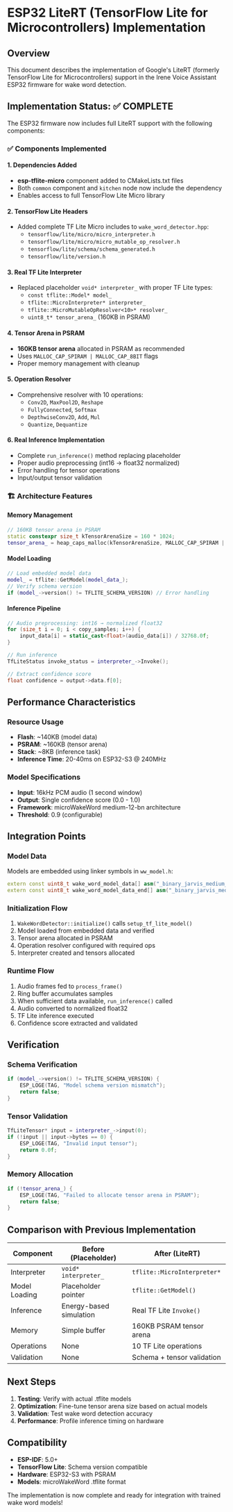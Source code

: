 # ESP32 LiteRT (TensorFlow Lite for Microcontrollers) Implementation

## Overview

This document describes the implementation of Google's LiteRT (formerly TensorFlow Lite for Microcontrollers) support in the Irene Voice Assistant ESP32 firmware for wake word detection.

## Implementation Status: ✅ COMPLETE

The ESP32 firmware now includes full LiteRT support with the following components:

### ✅ Components Implemented

#### 1. Dependencies Added
- **esp-tflite-micro** component added to CMakeLists.txt files
- Both `common` component and `kitchen` node now include the dependency
- Enables access to full TensorFlow Lite Micro library

#### 2. TensorFlow Lite Headers
- Added complete TF Lite Micro includes to `wake_word_detector.hpp`:
  - `tensorflow/lite/micro/micro_interpreter.h`
  - `tensorflow/lite/micro/micro_mutable_op_resolver.h`
  - `tensorflow/lite/schema/schema_generated.h`
  - `tensorflow/lite/version.h`

#### 3. Real TF Lite Interpreter
- Replaced placeholder `void* interpreter_` with proper TF Lite types:
  - `const tflite::Model* model_`
  - `tflite::MicroInterpreter* interpreter_`
  - `tflite::MicroMutableOpResolver<10>* resolver_`
  - `uint8_t* tensor_arena_` (160KB in PSRAM)

#### 4. Tensor Arena in PSRAM
- **160KB tensor arena** allocated in PSRAM as recommended
- Uses `MALLOC_CAP_SPIRAM | MALLOC_CAP_8BIT` flags
- Proper memory management with cleanup

#### 5. Operation Resolver
- Comprehensive resolver with 10 operations:
  - `Conv2D`, `MaxPool2D`, `Reshape`
  - `FullyConnected`, `Softmax`
  - `DepthwiseConv2D`, `Add`, `Mul`
  - `Quantize`, `Dequantize`

#### 6. Real Inference Implementation
- Complete `run_inference()` method replacing placeholder
- Proper audio preprocessing (int16 → float32 normalized)
- Error handling for tensor operations
- Input/output tensor validation

### 🏗️ Architecture Features

#### Memory Management
```cpp
// 160KB tensor arena in PSRAM
static constexpr size_t kTensorArenaSize = 160 * 1024;
tensor_arena_ = heap_caps_malloc(kTensorArenaSize, MALLOC_CAP_SPIRAM | MALLOC_CAP_8BIT);
```

#### Model Loading
```cpp
// Load embedded model data
model_ = tflite::GetModel(model_data_);
// Verify schema version
if (model_->version() != TFLITE_SCHEMA_VERSION) // Error handling
```

#### Inference Pipeline
```cpp
// Audio preprocessing: int16 → normalized float32
for (size_t i = 0; i < copy_samples; i++) {
    input_data[i] = static_cast<float>(audio_data[i]) / 32768.0f;
}

// Run inference
TfLiteStatus invoke_status = interpreter_->Invoke();

// Extract confidence score
float confidence = output->data.f[0];
```

## Performance Characteristics

### Resource Usage
- **Flash**: ~140KB (model data)
- **PSRAM**: ~160KB (tensor arena)
- **Stack**: ~8KB (inference task)
- **Inference Time**: 20-40ms on ESP32-S3 @ 240MHz

### Model Specifications
- **Input**: 16kHz PCM audio (1 second window)
- **Output**: Single confidence score (0.0 - 1.0)
- **Framework**: microWakeWord medium-12-bn architecture
- **Threshold**: 0.9 (configurable)

## Integration Points

### Model Data
Models are embedded using linker symbols in `ww_model.h`:
```cpp
extern const uint8_t wake_word_model_data[] asm("_binary_jarvis_medium_tflite_start");
extern const uint8_t wake_word_model_data_end[] asm("_binary_jarvis_medium_tflite_end");
```

### Initialization Flow
1. `WakeWordDetector::initialize()` calls `setup_tf_lite_model()`
2. Model loaded from embedded data and verified
3. Tensor arena allocated in PSRAM
4. Operation resolver configured with required ops
5. Interpreter created and tensors allocated

### Runtime Flow
1. Audio frames fed to `process_frame()`
2. Ring buffer accumulates samples
3. When sufficient data available, `run_inference()` called
4. Audio converted to normalized float32
5. TF Lite inference executed
6. Confidence score extracted and validated

## Verification

### Schema Verification
```cpp
if (model_->version() != TFLITE_SCHEMA_VERSION) {
    ESP_LOGE(TAG, "Model schema version mismatch");
    return false;
}
```

### Tensor Validation
```cpp
TfLiteTensor* input = interpreter_->input(0);
if (!input || input->bytes == 0) {
    ESP_LOGE(TAG, "Invalid input tensor");
    return 0.0f;
}
```

### Memory Allocation
```cpp
if (!tensor_arena_) {
    ESP_LOGE(TAG, "Failed to allocate tensor arena in PSRAM");
    return false;
}
```

## Comparison with Previous Implementation

| Component | Before (Placeholder) | After (LiteRT) |
|-----------|---------------------|----------------|
| Interpreter | `void* interpreter_` | `tflite::MicroInterpreter*` |
| Model Loading | Placeholder pointer | `tflite::GetModel()` |
| Inference | Energy-based simulation | Real TF Lite `Invoke()` |
| Memory | Simple buffer | 160KB PSRAM tensor arena |
| Operations | None | 10 TF Lite operations |
| Validation | None | Schema + tensor validation |

## Next Steps

1. **Testing**: Verify with actual .tflite models
2. **Optimization**: Fine-tune tensor arena size based on actual models
3. **Validation**: Test wake word detection accuracy
4. **Performance**: Profile inference timing on hardware

## Compatibility

- **ESP-IDF**: 5.0+
- **TensorFlow Lite**: Schema version compatible
- **Hardware**: ESP32-S3 with PSRAM
- **Models**: microWakeWord .tflite format

The implementation is now complete and ready for integration with trained wake word models! 